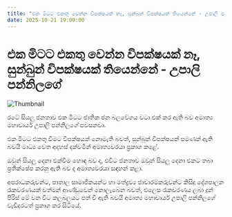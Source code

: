 ```yaml
---
title: "එක මිටට එකතු වෙන්න විපක්ෂයක් නෑ, සුන්බුන් විපක්ෂයක් තියෙන්නේ - උපාලි පන්නිලගේ"
date: 2025-10-21 19:00:00
---
```


# එක මිටට එකතු වෙන්න විපක්ෂයක් නෑ, සුන්බුන් විපක්ෂයක් තියෙන්නේ - උපාලි පන්නිලගේ

![Thumbnail](https://helakuru.sgp1.cdn.digitaloceanspaces.com/esana/images/lib/upali-pannilage-mp.jpg)

රටේ සියලු ජනතාව එක මිටට ජාතික ජන බලවේගය වටා එක් කර ඇති බව අමාත්‍ය මහාචාර්ය උපාලි පන්නිලගේ පවසනවා.

එක මිටට එකතු වීමට විපක්ෂයක් නොමැති බවත්, සුන්බුන් විපක්ෂයක් පමණක් ඇති බවයි මාධ්‍ය වෙත අදහස් දක්වමින් අමාත්‍යවරයා ප්‍රකාශ කළේ.

ඔවුන් සියලු දෙනා එක්වීම හොඳ බව ද, එවිට ජනතාව ඔවුන් සියලු දෙනා එකට තබා ප්‍රතික්ෂේප කරනු ඇති බව ද අමාත්‍යවරයා සඳහන් කළා.

අපරාධකරුවන්ට, පාතාල සාමාජිකයන්ට හා මත්ද්‍රව්‍ය ජාවාරම්කරුවන්ට කිසිදු දේශපාලන රැකවරණයක් වත්මන් ආණ්ඩුවෙන් නොලැබෙන බවත්, එලෙස රැකවරණය ලබා දුන් පිරිස් මේ වන විට කලබලයට පත් වී ඇති බවයි අමාත්‍ය මහාචාර්ය උපාලි පන්නිලගේ වැඩිදුරටත් ප්‍රකාශ කර සිටියේ.

